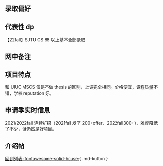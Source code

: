 ## 录取偏好

## 代表性 dp

【22fall】SJTU CS 88 以上基本全部录取

## 网申备注

## 项目特点

和 UIUC MSCS 仅是不做 thesis 的区别，上课完全相同。价格便宜，课程质量不错，学校 reputation 好。

## 申请季实时信息

2021/2022fall 连续扩招（2021fall 发了 200+offer，2022fall300+），难度降低了不少，但仍然是好项目。

## 介绍帖

[回到列表 :fontawesome-solid-house:](grade.md){ .md-button }
